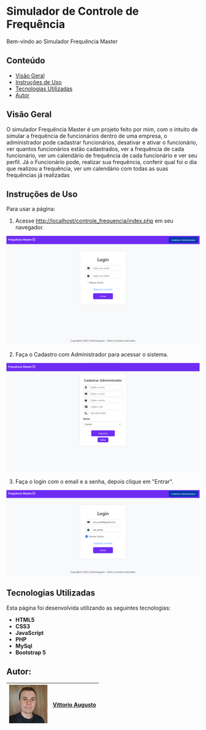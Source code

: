 # Simulador de Controle de Frequência

Bem-vindo ao Simulador Frequência Master


## Conteúdo

- [Visão Geral](#visão-geral)
- [Instruções de Uso](#instruções-de-uso)
- [Tecnologias Utilizadas](#tecnologias-utilizadas)
- [Autor](#autor)

## Visão Geral

O simulador Frequência Master é um projeto feito por mim, com o intuito de simular a frequência de funcionários dentro de uma empresa, o administrador pode cadastrar funcionários, desativar e ativar o funcionário, ver quantos funcionários estão cadastrados, ver a frequência de cada funcionário, ver um calendário de frequência de cada funcionário e ver seu perfil. Já o Funcionário pode, realizar sua frequência, conferir qual foi o dia que realizou a frequência, ver um calendário com todas as suas frequências já realizadas



## Instruções de Uso

Para usar a página:

1. Acesse [http://localhost/controle_frequencia/index.php](http://localhost/controle_frequencia/login.php) em seu navegador.

![login](img/login.png)

2. Faça o Cadastro com Administrador para acessar o sistema.

![Cadastro Administrador](img/CadastroAdministrador.png)

3. Faça o login com o email e a senha, depois clique em "Entrar".

![login_dados](img/login_dados.png)



## Tecnologias Utilizadas

Esta página foi desenvolvida utilizando as seguintes tecnologias:

- **HTML5** 
- **CSS3** 
- **JavaScript**
- **PHP**
- **MySql**
- **Bootstrap 5**


## Autor:

[![vittorioaugusto](img/vittorioaugusto.jpg)](https://github.com/vittorioaugusto) | [Vittorio Augusto](https://github.com/vittorioaugusto)
| --- | --- |

